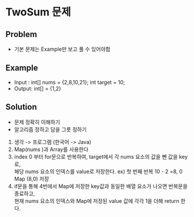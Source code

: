 # TwoSum 문제

## Problem
- 기본 문제는 Example만 보고 풀 수 있어야함

## Example
- Input : int[] nums = {2,8,10,21};
          int target = 10;
- Output: int[] = {1,2}

## Solution
- 문제 정확히 이해하기 <br />
- 알고리즘 정하고 담을 그릇 정하기 <br />
1. 생각 -> 프로그램 (한국어 -> Java)
2. Map(nums )과 Array를 사용한다 <br />
3. index 0 부터 for문으로 반복하여, target에서 각 nums 요소의 값을 뺀 값을 key로, <br />
해당 nums 요소의 인덱스를 value로 저장한다. ex) 첫 번째 반복 10 - 2 =8, 0 Map (8,0) 저장 
4. if문을 통해 4번에서 Map에 저장한 key값과 동일한 배열 요소가 나오면 반복문을 종료하고, <br />
현재 nums 요소의 인덱스와 Map에 저장된 value 값에 각각 1을 더해 return 한다.<br />
